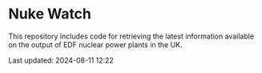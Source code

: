 # Nuke Watch

This repository includes code for retrieving the latest information available on the output of EDF nuclear power plants in the UK.

Last updated: 2024-08-11 12:22
